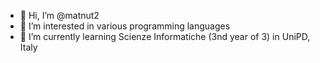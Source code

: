 - 👋 Hi, I’m @matnut2
- 👀 I’m interested in various programming languages
- 🌱 I’m currently learning Scienze Informatiche (3nd year of 3) in UniPD, Italy

<!---
matnut2/matnut2 is a ✨ special ✨ repository because its `README.md` (this file) appears on your GitHub profile.
You can click the Preview link to take a look at your changes.
--->
